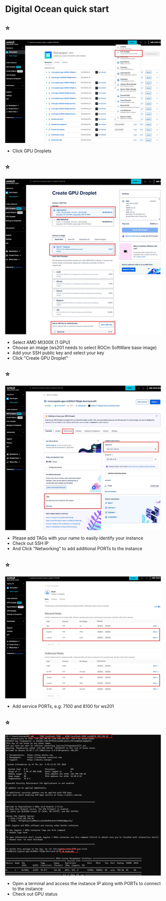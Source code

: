 # Digital Ocean quick start
 
## ⭐
![DO_1](./assets/DO_1.jpg)
 - Click GPU Droplets

## ⭐
![DO_2](./assets/DO_2.jpg)
- Select AMD MI300X (1 GPU)
- Choose an image (ws201 needs to select ROCm SoftWare base image)
- Add your SSH public key and select your key
- Click "Create GPU Droplet"

## ⭐
![DO_3](./assets/DO_3.jpg)
- Please add TAGs with your name to easily identify your instance
- Check out SSH IP
- And Click "Networking" to add additional PORTs to the instance

## ⭐
![DO_4](./assets/DO_4.jpg)
- Add service PORTs, e.g. 7100 and 8100 for ws201

## ⭐
![DO_5](./assets/DO_5.jpg)
- Open a terminal and access the instance IP along with PORTs to connect to the instance
- Check out GPU status
